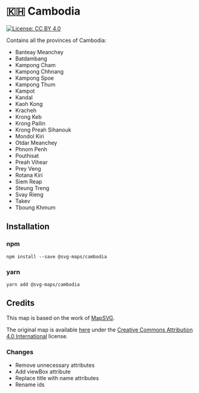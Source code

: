 # 🇰🇭 Cambodia

[![License: CC BY 4.0](https://img.shields.io/badge/License-CC%20BY%204.0-blue.svg)](https://creativecommons.org/licenses/by/4.0/)

Contains all the provinces of Cambodia:
* Banteay Meanchey
* Batdambang
* Kampong Cham
* Kampong Chhnang
* Kampong Spoe
* Kampong Thum
* Kampot
* Kandal
* Kaoh Kong
* Kracheh
* Krong Keb
* Krong Pailin
* Krong Preah Sihanouk
* Mondol Kiri
* Otdar Meanchey
* Phnom Penh
* Pouthisat
* Preah Vihear
* Prey Veng
* Rotana Kiri
* Siem Reap
* Steung Treng
* Svay Rieng
* Takev
* Tboung Khmum

## Installation

### npm

`npm install --save @svg-maps/cambodia`

### yarn

`yarn add @svg-maps/cambodia`

## Credits

This map is based on the work of [MapSVG](https://mapsvg.com).

The original map is available [here](https://mapsvg.com/maps/cambodia) under the [Creative Commons Attribution 4.0 International](https://creativecommons.org/licenses/by/4.0/) license.

### Changes

* Remove unnecessary attributes
* Add viewBox attribute
* Replace title with name attributes
* Rename ids
